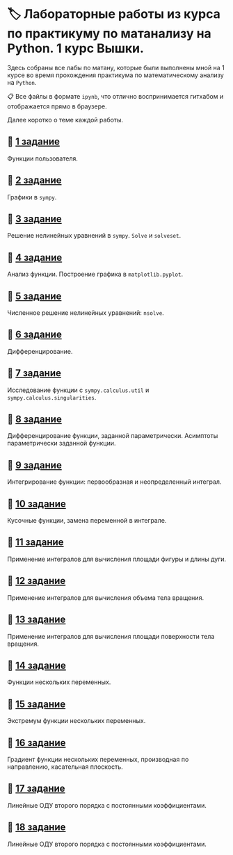 # :label: Лабораторные работы из курса по практикуму по матанализу на Python. 1 курс Вышки.
Здесь собраны все лабы по матану, которые были выполнены мной на 1 курсе во время прохождения практикума по математическому анализу на `Python`. 

:clipboard: Все файлы в формате `ipynb`, что отлично воспринимается гитхабом и отображается прямо в браузере.

Далее коротко о теме каждой работы. 

## :pushpin: [1 задание](/Mathematical_analysis/Calculus_01_2020_tasks.ipynb)

Функции пользователя. 

## :pushpin: [2 задание](/Mathematical_analysis/Calculus_02_2020_tasks.ipynb)

Графики в `sympy`.

## :pushpin: [3 задание](/Mathematical_analysis/Calculus_03_2020_tasks.ipynb)

Решение нелинейных уравнений в `sympy`. `Solve` и `solveset`.

## :pushpin: [4 задание](/Mathematical_analysis/Calculus_04_2020_tasks.ipynb)

Анализ функции. Построение графика в `matplotlib.pyplot`.

## :pushpin: [5 задание](/Mathematical_analysis/Calculus_05_2020_tasks.ipynb)

Численное решение нелинейных уравнений: `nsolve`.

## :pushpin: [6 задание](/Mathematical_analysis/Calculus_06_2020_tasks.ipynb)

Дифференцирование.

## :pushpin: [7 задание](/Mathematical_analysis/Calculus_07_2020_tasks.ipynb)

Исследование функции с `sympy.calculus.util` и `sympy.calculus.singularities`.

## :pushpin: [8 задание](/Mathematical_analysis/Calculus_08_2020_tasks.ipynb)

Дифференцирование функции, заданной параметрически. Асимптоты параметрически заданной функции.

## :pushpin: [9 задание](/Mathematical_analysis/Calculus_09_2020_tasks.ipynb)

Интегрирование функции: первообразная и неопределенный интеграл.

## :pushpin: [10 задание](/Mathematical_analysis/Calculus_10_2020_tasks.ipynb)

Кусочные функции, замена переменной в интеграле.

## :pushpin: [11 задание](/Mathematical_analysis/Calculus_11_2020_tasks.ipynb)

Применение интегралов для вычисления площади фигуры и длины дуги.

## :pushpin: [12 задание](/Mathematical_analysis/Calculus_12_2020_tasks.ipynb)

Применение интегралов для вычисления объема тела вращения.

## :pushpin: [13 задание](/Mathematical_analysis/Calculus_13_2020_tasks.ipynb)

Применение интегралов для вычисления площади поверхности тела вращения.

## :pushpin: [14 задание](/Mathematical_analysis/Calculus_14_2020_tasks.ipynb)

Функции нескольких переменных.

## :pushpin: [15 задание](/Mathematical_analysis/Calculus_15_2020_tasks.ipynb)

Экстремум функции нескольких переменных.

## :pushpin: [16 задание](/Mathematical_analysis/Calculus_16_2020_tasks.ipynb)

Градиент функции нескольких переменных, производная по направлению, касательная плоскость.

## :pushpin: [17 задание](/Mathematical_analysis/Calculus_17_2020_tasks.ipynb)

Линейные ОДУ второго порядка с постоянными коэффициентами.

## :pushpin: [18 задание](/Mathematical_analysis/Calculus_18_2020_tasks.ipynb)

Линейные ОДУ второго порядка с постоянными коэффициентами.